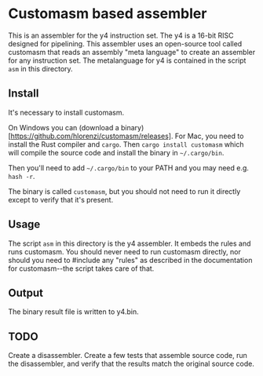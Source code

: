 # Customasm based assembler

This is an assembler for the y4 instruction set. The y4 is a 16-bit RISC designed for
pipelining. This assembler uses an open-source tool called customasm that reads an assembly
"meta language" to create an assembler for any instruction set. The metalanguage for y4 is
contained in the script `asm` in this directory.

## Install

It's necessary to install customasm.

On Windows you can (download a binary)[https://github.com/hlorenzi/customasm/releases].
For Mac, you need to install the Rust compiler and `cargo`. Then `cargo install customasm`
which will compile the source code and install the binary in `~/.cargo/bin`.

Then you'll need to add `~/.cargo/bin` to your PATH and you may need e.g. `hash -r`.

The binary is called `customasm`, but you should not need to run it directly except to
verify that it's present.

## Usage

The script `asm` in this directory is the y4 assembler. It embeds the rules and runs
customasm. You should never need to run customasm directly, nor should you need to
#include any "rules" as described in the documentation for customasm--the script takes
care of that.

## Output

The binary result file is written to y4.bin.

## TODO

Create a disassembler. Create a few tests that assemble source code, run the disassembler,
and verify that the results match the original source code.
